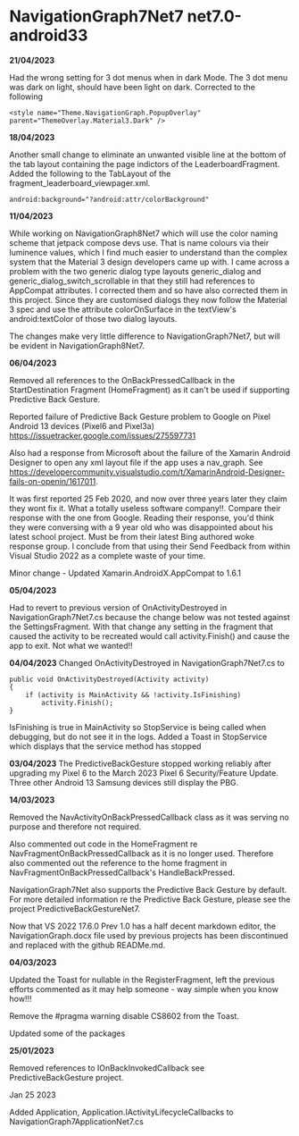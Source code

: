 # NavigationGraph7Net7 net7.0-android33
**21/04/2023**

Had the wrong setting for 3 dot menus when in dark Mode.
The 3 dot menu was dark on light, should have been light on dark. Corrected to the following

```
<style name="Theme.NavigationGraph.PopupOverlay" parent="ThemeOverlay.Material3.Dark" />
```
**18/04/2023**

Another small change to eliminate an unwanted visible line at the bottom of the tab layout containing the page indictors of the LeaderboardFragment. Added the following to the TabLayout of the fragment_leaderboard_viewpager.xml.

```
android:background="?android:attr/colorBackground"
```

**11/04/2023**

While working on NavigationGraph8Net7 which will use the color naming scheme that jetpack compose devs use. That is name colours via their luminence values, which I find much easier to understand than the complex system that the Material 3 design developers came up with. I came across a problem with the two generic dialog type layouts generic_dialog and generic_dialog_switch_scrollable in that they still had references to AppCompat attributes. I corrected them and so have also corrected them in this project. Since they are customised dialogs they now follow the Material 3 spec and use the attribute colorOnSurface in the textView's android:textColor of those two dialog layouts. 

The changes make very little difference to NavigationGraph7Net7, but will be evident in NavigationGraph8Net7.

**06/04/2023**

Removed all references to the OnBackPressedCallback in the StartDestination Fragment (HomeFragment) as it can't be used if supporting Predictive Back Gesture. 

Reported failure of Predictive Back Gesture problem to Google on Pixel Android 13 devices (Pixel6 and Pixel3a) https://issuetracker.google.com/issues/275597731

Also had a response from Microsoft about the failure of the Xamarin Android Designer to open any xml layout file if the app uses a nav_graph. See https://developercommunity.visualstudio.com/t/XamarinAndroid-Designer-fails-on-openin/1617011.

It was first reported 25 Feb 2020, and now over three years later they claim they wont fix it. What a totally useless software company!!. Compare their response with the one from Google. Reading their response, you'd think they were conversing with a 9 year old who was disappointed about his latest school project. Must be from their latest Bing authored woke response group. I conclude from that using their Send Feedback from within Visual Studio 2022 as a complete waste of your time.

Minor change - Updated Xamarin.AndroidX.AppCompat to 1.6.1

**05/04/2023**

Had to revert to previous version of OnActivityDestroyed in NavigationGraph7Net7.cs because the change below was not tested against the SettingsFragment. With that change any setting in the fragment that caused the activity to be recreated would call activity.Finish() and cause the app to exit. Not what we wanted!!

**04/04/2023**
Changed OnActivityDestroyed in NavigationGraph7Net7.cs to

```
public void OnActivityDestroyed(Activity activity)
{
    if (activity is MainActivity && !activity.IsFinishing)
        activity.Finish();
}
```

IsFinishing is true in MainActivity so StopService is being called when debugging, but do not see it in the logs. Added a Toast in StopService which displays that the service method has stopped

**03/04/2023**
The PredictiveBackGesture stopped working reliably after upgrading my Pixel 6 to the March 2023 Pixel 6 Security/Feature Update. Three other Android 13 Samsung devices still display the PBG.



**14/03/2023** 

Removed the NavActivityOnBackPressedCallback class as it was serving no purpose and therefore not required.

Also commented out code in the HomeFragment re NavFragmentOnBackPressedCallback as it is no longer used. Therefore also commented out the reference to the home fragment in NavFragmentOnBackPressedCallback's HandleBackPressed.

NavigationGraph7Net also supports the Predictive Back Gesture by default. For more detailed information re the Predictive Back Gesture, please see the project PredictiveBackGestureNet7.

Now that VS 2022 17.6.0 Prev 1.0 has a half decent markdown editor, the NavigationGraph.docx file used by previous projects has been discontinued and replaced with the github READMe.md.


**04/03/2023** 

Updated the Toast for nullable in the RegisterFragment, left the previous efforts commented as it may help someone - way simple when you know how!!!

Remove the #pragma warning disable CS8602 from the Toast.

Updated some of the packages

**25/01/2023**

Removed references to IOnBackInvokedCallback see PredictiveBackGesture project.

Jan 25 2023

Added Application, Application.IActivityLifecycleCallbacks to NavigationGraph7ApplicationNet7.cs 
